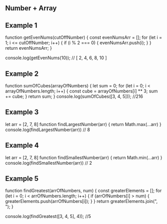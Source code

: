 ## Number + Array 
 
## Example 1 
function getEvenNums(cutOffNumber) {
    const evenNumsArr = [];
    for (let i = 1; i <= cutOffNumber; i++) {
        if (i % 2 === 0) {
            evenNumsArr.push(i);
        }
    }
    return evenNumsArr;
}

console.log(getEvenNums(10));
// [ 2, 4, 6, 8, 10 ]

## Example 2 
function sumOfCubes(arrayOfNumbers) {
    let sum = 0;
    for (let i = 0; i < arrayOfNumbers.length; i++) {
        const cube = arrayOfNumbers[i] ** 3;
        sum += cube;
    }
    return sum;
}
console.log(sumOfCubes([3, 4, 5]));
//216 
## Example 3 

let arr =  [2, 7, 8]
function findLargestNumber(arr) {
    return Math.max(...arr)
}
console.log(findLargestNumber(arr))
// 8

## Example 4 
let arr =  [2, 7, 8]
function findSmallestNumber(arr) {
    return Math.min(...arr)
}
console.log(findSmallestNumber(arr))
// 2

## Example 5
function findGreatest(arrOfNumbers, num) {
    const greaterElements = [];
    for (let i = 0; i < arrOfNumbers.length; i++) {
        if (arrOfNumbers[i] > num) {
            greaterElements.push(arrOfNumbers[i]);
        }
    }
    return greaterElements.join(", ");
}

console.log(findGreatest([3, 4, 5], 4));
//5